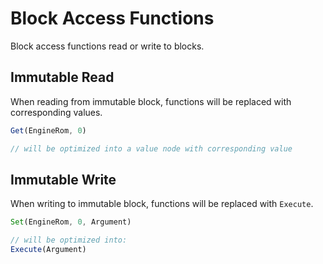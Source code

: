 # Block Access Functions

Block access functions read or write to blocks.

## Immutable Read

When reading from immutable block, functions will be replaced with corresponding values.

```ts
Get(EngineRom, 0)

// will be optimized into a value node with corresponding value
```

## Immutable Write

When writing to immutable block, functions will be replaced with `Execute`.

```ts
Set(EngineRom, 0, Argument)

// will be optimized into:
Execute(Argument)
```
